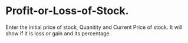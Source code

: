 # Profit-or-Loss-of-Stock. 
 Enter the initial price of stock, Quanitity and Current Price of stock. It will show if it is loss or gain and its percentage. 
